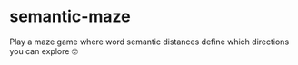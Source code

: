 # semantic-maze
Play a maze game where word semantic distances define which directions you can explore 🤓
